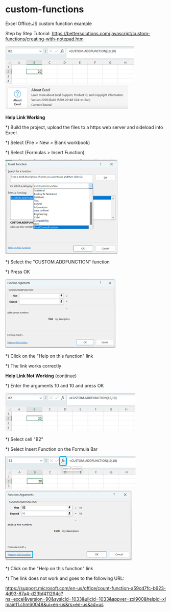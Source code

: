 # custom-functions
Excel Office.JS custom function example 

Step by Step Tutorial:
https://bettersolutions.com/javascript/custom-functions/creating-with-notepad.htm

<img src="/images/screenshot.png" width="404" height="120"> 

<img src="/images/version.png" width="385" height="75"> 


<B>Help Link Working</B>

*) Build the project, upload the files to a https web server and sideload into Excel

*) Select (File > New > Blank workbook)

*) Select (Formulas > Insert Function)

<img src="images/insert-function-dialog.png" width="351" height="295"> 

*) Select the "CUSTOM.ADDFUNCTION" function

*) Press OK

<img src="images/arguments-dialog-one.png" width="345" height="216"> 

*) Click on the "Help on this function" link

*) The link works correctly

<B>Help Link Not Working</B> (continue)

*) Enter the arguments 10 and 10 and press OK

<img src="/images/screenshot.png" width="407" height="120"> 

*) Select cell "B2"

*) Select Insert Function on the Formula Bar

<img src="/images/insert-function-bar.png" width="408" height="104">

<img src="images/arguments-dialog-two.png" width="396" height="219"> 

*) Click on the "Help on this function" link

*) The link does not work and goes to the following URL:

https://support.microsoft.com/en-us/office/count-function-a59cd7fc-b623-4d93-87a4-d23bf411294c?ns=excel&version=90&syslcid=1033&uilcid=1033&appver=zxl900&helpid=xlmain11.chm60048&ui=en-us&rs=en-us&ad=us
